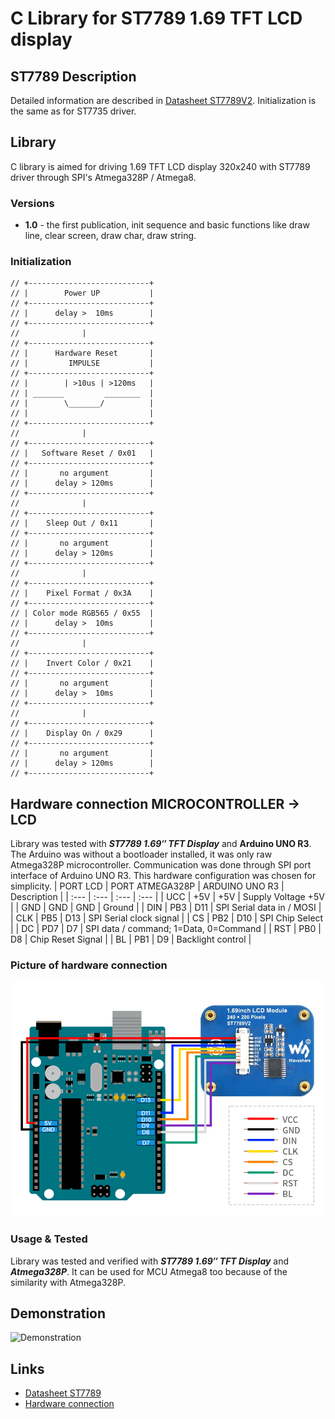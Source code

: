 # C Library for ST7789 1.69 TFT LCD display

## ST7789 Description
Detailed information are described in [Datasheet ST7789V2](https://m5stack.oss-cn-shenzhen.aliyuncs.com/resource/docs/datasheet/unit/lcd/ST7789V2_SPEC_V1.0.pdf).
Initialization is the same as for ST7735 driver.

## Library
C library is aimed for driving 1.69 TFT LCD display 320x240 with ST7789 driver through SPI's Atmega328P / Atmega8.

### Versions
- **1.0** - the first publication, init sequence and basic functions like draw line, clear screen, draw char, draw string.

### Initialization
```
// +---------------------------+
// |        Power UP           |
// +---------------------------+
// |      delay >  10ms        |
// +---------------------------+
//              |
// +---------------------------+
// |      Hardware Reset       |
// |         IMPULSE           |
// +---------------------------+
// |        | >10us | >120ms   |
// | _______         ________  |
// |        \_______/          |
// |                           |
// +---------------------------+
//              |
// +---------------------------+
// |   Software Reset / 0x01   |
// +---------------------------+
// |       no argument         |
// |      delay > 120ms        |
// +---------------------------+
//              |
// +---------------------------+
// |    Sleep Out / 0x11       |
// +---------------------------+
// |       no argument         |
// |      delay > 120ms        |
// +---------------------------+
//              |
// +---------------------------+
// |    Pixel Format / 0x3A    |
// +---------------------------+
// | Color mode RGB565 / 0x55  |
// |      delay >  10ms        |
// +---------------------------+
//              |
// +---------------------------+
// |    Invert Color / 0x21    |
// +---------------------------+
// |       no argument         |
// |      delay >  10ms        |
// +---------------------------+
//              |
// +---------------------------+
// |    Display On / 0x29      |
// +---------------------------+
// |       no argument         |
// |      delay > 120ms        |
// +---------------------------+
```

## Hardware connection MICROCONTROLLER -> LCD
Library was tested with **_ST7789 1.69″ TFT Display_** and **Arduino UNO R3**. The Arduino was without a bootloader installed, it was only raw Atmega328P microcontroller. Communication was done through SPI port interface of Arduino UNO R3. This hardware configuration was chosen for simplicity.
| PORT LCD | PORT ATMEGA328P | ARDUINO UNO R3 | Description |
| :--- | :--- |  :--- | :--- |
| UCC | +5V | +5V | Supply Voltage +5V |
| GND | GND | GND | Ground |
| DIN | PB3 | D11 | SPI Serial data in / MOSI |
| CLK | PB5 | D13 | SPI Serial clock signal |
| CS | PB2 | D10 | SPI Chip Select |
| DC | PD7 | D7 | SPI data / command; 1=Data, 0=Command |
| RST | PB0 | D8 | Chip Reset Signal |
| BL | PB1 | D9 | Backlight control |

### Picture of hardware connection
<img src="img/hw_connection.png" alt="Hardware connection" width="600">

### Usage & Tested
Library was tested and verified with **_ST7789 1.69″ TFT Display_** and **_Atmega328P_**. It can be used for MCU Atmega8 too because of the similarity with Atmega328P.

## Demonstration
<img src="img/st7789v2.png" alt="Demonstration" width="600">

## Links
- [Datasheet ST7789](https://m5stack.oss-cn-shenzhen.aliyuncs.com/resource/docs/datasheet/unit/lcd/ST7789V2_SPEC_V1.0.pdf)
- [Hardware connection](https://www.elecom.sk/sk/1-69inch-lcd-display-module-240-280-resolution-spi-interface-ips-262k-colors.html?cnid=95cb7bd85f6306d486d3e6f45598f&)
